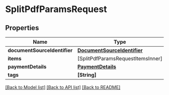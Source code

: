 # SplitPdfParamsRequest

## Properties
Name | Type | Description | Notes
------------ | ------------- | ------------- | -------------
**documentSourceIdentifier** | [**DocumentSourceIdentifier**](DocumentSourceIdentifier.md) |  | 
**items** | [SplitPdfParamsRequestItemsInner] |  | 
**paymentDetails** | [**PaymentDetails**](PaymentDetails.md) |  | [optional] 
**tags** | **[String]** |  | [optional] 

[[Back to Model list]](../README.md#documentation-for-models) [[Back to API list]](../README.md#documentation-for-api-endpoints) [[Back to README]](../README.md)


